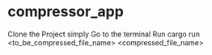 # compressor_app
Clone the Project simply
Go to the terminal
Run cargo run <to_be_compressed_file_name> <compressed_file_name>

